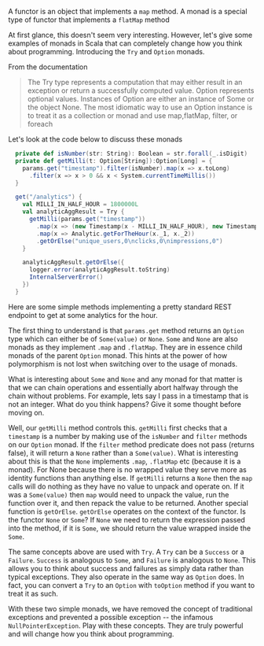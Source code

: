 A functor is an object that implements a `map` method. A monad is a special type of functor that implements a `flatMap` method

At first glance, this doesn't seem very interesting. However, let's give some examples of monads in Scala that can completely change how you think about programming. Introducing the `Try` and `Option` monads.

From the documentation

> The Try type represents a computation that may either result in an exception or return a successfully computed value.
> Option represents optional values. Instances of Option are either an instance of Some or the object None. The most idiomatic way to use an Option instance is to treat it as a collection or monad and use map,flatMap, filter, or foreach

Let's look at the code below to discuss these monads

```scala
  private def isNumber(str: String): Boolean = str.forall(_.isDigit)
  private def getMilli(t: Option[String]):Option[Long] = {
    params.get("timestamp").filter(isNumber).map(x => x.toLong)
      .filter(x => x > 0 && x < System.currentTimeMillis())
  }

  get("/analytics") {
    val MILLI_IN_HALF_HOUR = 1800000L
    val analyticAggResult = Try {
      getMilli(params.get("timestamp"))
        .map(x => (new Timestamp(x - MILLI_IN_HALF_HOUR), new Timestamp(x + MILLI_IN_HALF_HOUR)))
        .map(x => Analytic.getForTheHour(x._1, x._2))
        .getOrElse("unique_users,0\nclicks,0\nimpressions,0")
    }

    analyticAggResult.getOrElse({
      logger.error(analyticAggResult.toString)
      InternalServerError()
    })
  }
```

Here are some simple methods implementing a pretty standard REST endpoint to get at some analytics for the hour.

The first thing to understand is that `params.get` method returns an `Option` type which can either be of `Some(value)` or `None`. `Some` and `None` are also monads as they implement `.map` and `.flatMap`. They are in essence child monads of the parent `Option` monad. This hints at the power of how polymorphism is not lost when switching over to the usage of monads.

What is interesting about `Some` and `None` and any monad for that matter is that we can chain operations and essentially abort halfway through the chain without problems. For example, lets say I pass in a timestamp that is not an integer. What do you think happens? Give it some thought before moving on.

Well, our `getMilli` method controls this. `getMilli` first checks that a `timestamp` is a number by making use of the `isNumber` and `filter` methods on our `Option` monad. If the `filter` method predicate does not pass (returns false), it will return a `None` rather than a `Some(value)`. What is interesting about this is that the `None` implements `.map`, `.flatMap` etc (because it is a monad). For None because there is no wrapped value they serve more as identity functions than anything else. If `getMilli` returns a `None` then the `map` calls will do nothing as they have no value to unpack and operate on. If it was a `Some(value)` then `map` would need to unpack the value, run the function over it, and then repack the value to be returned. Another special function is `getOrElse`. `getOrElse` operates on the context of the functor. Is the functor `None` or `Some`? If `None` we need to return the expression passed into the method, if it is `Some`, we should return the value wrapped inside the `Some`.

The same concepts above are used with `Try`. A `Try` can be a `Success` or a `Failure`. `Success` is analogous to `Some`, and `Failure` is analogous to `None`. This allows you to think about success and failures as simply data rather than typical exceptions. They also operate in the same way as `Option` does. In fact, you can convert a `Try` to an `Option` with `toOption` method if you want to treat it as such.

With these two simple monads, we have removed the concept of traditional exceptions and prevented a possible exception -- the infamous `NullPointerException`. Play with these concepts. They are truly powerful and will change how you think about programming.
